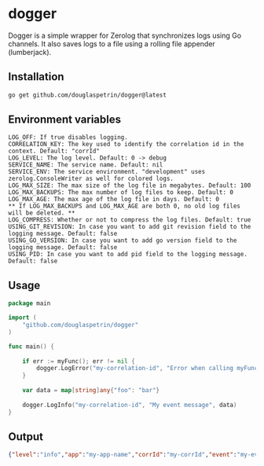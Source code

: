 # dogger
Dogger is a simple wrapper for Zerolog that synchronizes logs using Go channels. It also saves logs to a file using a rolling file appender (lumberjack).


## Installation
```bash
go get github.com/douglaspetrin/dogger@latest
```

## Environment variables

````
LOG_OFF: If true disables logging.
CORRELATION_KEY: The key used to identify the correlation id in the context. Default: "corrId"
LOG_LEVEL: The log level. Default: 0 -> debug
SERVICE_NAME: The service name. Default: nil
SERVICE_ENV: The service environment. "development" uses zerolog.ConsoleWriter as well for colored logs.
LOG_MAX_SIZE: The max size of the log file in megabytes. Default: 100
LOG_MAX_BACKUPS: The max number of log files to keep. Default: 0
LOG_MAX_AGE: The max age of the log file in days. Default: 0
** If LOG_MAX_BACKUPS and LOG_MAX_AGE are both 0, no old log files will be deleted. **
LOG_COMPRESS: Whether or not to compress the log files. Default: true
USING_GIT_REVISION: In case you want to add git revision field to the logging message. Default: false
USING_GO_VERSION: In case you want to add go version field to the logging message. Default: false
USING_PID: In case you want to add pid field to the logging message. Default: false
````

## Usage
```go
package main

import (
    "github.com/douglaspetrin/dogger"
)   

func main() {
	
	if err := myFunc(); err != nil {
		dogger.LogError("my-correlation-id", "Error when calling myFunc", nil, err)
    }
	
	var data = map[string]any{"foo": "bar"}
	
	dogger.LogInfo("my-correlation-id", "My event message", data)
}
``` 

## Output
```json
{"level":"info","app":"my-app-name","corrId":"my-corrId","event":"my-event-name","data":{"my-key":"my-value"},"time":"2024-01-26T03:33:43.843873865-08:00"}
```
